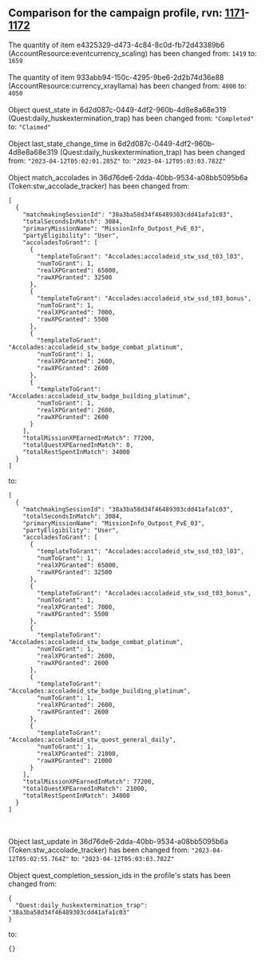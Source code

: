 ## Comparison for the campaign profile, rvn: [1171](https://github.com/PRO100KatYT/FortniteProfileRevisions/tree/main/profiles/campaign/1171%20campaign.json)-[1172](https://github.com/PRO100KatYT/FortniteProfileRevisions/tree/main/profiles/campaign/1172%20campaign.json)

The quantity of item e4325329-d473-4c84-8c0d-fb72d43389b6 (AccountResource:eventcurrency_scaling) has been changed from: `1419` to: `1659`
<br><br>
The quantity of item 933abb94-150c-4295-9be6-2d2b74d36e88 (AccountResource:currency_xrayllama) has been changed from: `4000` to: `4050`
<br><br>
Object quest_state in 6d2d087c-0449-4df2-960b-4d8e8a68e319 (Quest:daily_huskextermination_trap) has been changed from: `"Completed"` to: `"Claimed"`
<br><br>
Object last_state_change_time in 6d2d087c-0449-4df2-960b-4d8e8a68e319 (Quest:daily_huskextermination_trap) has been changed from: `"2023-04-12T05:02:01.285Z"` to: `"2023-04-12T05:03:03.782Z"`
<br><br>
Object match_accolades in 36d76de6-2dda-40bb-9534-a08bb5095b6a (Token:stw_accolade_tracker) has been changed from:

```
[
  {
    "matchmakingSessionId": "38a3ba58d34f46489303cdd41afa1c03",
    "totalSecondsInMatch": 3084,
    "primaryMissionName": "MissionInfo_Outpost_PvE_03",
    "partyEligibility": "User",
    "accoladesToGrant": [
      {
        "templateToGrant": "Accolades:accoladeid_stw_ssd_t03_l03",
        "numToGrant": 1,
        "realXPGranted": 65000,
        "rawXPGranted": 32500
      },
      {
        "templateToGrant": "Accolades:accoladeid_stw_ssd_t03_bonus",
        "numToGrant": 1,
        "realXPGranted": 7000,
        "rawXPGranted": 5500
      },
      {
        "templateToGrant": "Accolades:accoladeid_stw_badge_combat_platinum",
        "numToGrant": 1,
        "realXPGranted": 2600,
        "rawXPGranted": 2600
      },
      {
        "templateToGrant": "Accolades:accoladeid_stw_badge_building_platinum",
        "numToGrant": 1,
        "realXPGranted": 2600,
        "rawXPGranted": 2600
      }
    ],
    "totalMissionXPEarnedInMatch": 77200,
    "totalQuestXPEarnedInMatch": 0,
    "totalRestSpentInMatch": 34000
  }
]
```

to:

```
[
  {
    "matchmakingSessionId": "38a3ba58d34f46489303cdd41afa1c03",
    "totalSecondsInMatch": 3084,
    "primaryMissionName": "MissionInfo_Outpost_PvE_03",
    "partyEligibility": "User",
    "accoladesToGrant": [
      {
        "templateToGrant": "Accolades:accoladeid_stw_ssd_t03_l03",
        "numToGrant": 1,
        "realXPGranted": 65000,
        "rawXPGranted": 32500
      },
      {
        "templateToGrant": "Accolades:accoladeid_stw_ssd_t03_bonus",
        "numToGrant": 1,
        "realXPGranted": 7000,
        "rawXPGranted": 5500
      },
      {
        "templateToGrant": "Accolades:accoladeid_stw_badge_combat_platinum",
        "numToGrant": 1,
        "realXPGranted": 2600,
        "rawXPGranted": 2600
      },
      {
        "templateToGrant": "Accolades:accoladeid_stw_badge_building_platinum",
        "numToGrant": 1,
        "realXPGranted": 2600,
        "rawXPGranted": 2600
      },
      {
        "templateToGrant": "Accolades:accoladeid_stw_quest_general_daily",
        "numToGrant": 1,
        "realXPGranted": 21000,
        "rawXPGranted": 21000
      }
    ],
    "totalMissionXPEarnedInMatch": 77200,
    "totalQuestXPEarnedInMatch": 21000,
    "totalRestSpentInMatch": 34000
  }
]
```

<br><br>
Object last_update in 36d76de6-2dda-40bb-9534-a08bb5095b6a (Token:stw_accolade_tracker) has been changed from: `"2023-04-12T05:02:55.764Z"` to: `"2023-04-12T05:03:03.782Z"`
<br><br>
Object quest_completion_session_ids in the profile's stats has been changed from:

```
{
  "Quest:daily_huskextermination_trap": "38a3ba58d34f46489303cdd41afa1c03"
}
```

to:

```
{}
```

<br><br>
